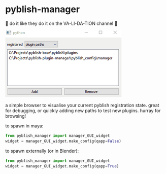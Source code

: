 # pyblish-manager
🎵 do it like they do it on the VA-LI-DA-TION channel 🎵

![gif of the tool in action](docs/pyblish_manager_demo.gif)

a simple browser to visualise your current pyblish registration state.
great for debugging, or quickly adding new paths to test new plugins. 
hurray for browsing!

to spawn in maya:
```python
from pyblish_manager import manager_GUI_widget
widget = manager_GUI_widget.make_config(qapp=False)
```

to spawn externally (or in Blender): 
```python
from pyblish_manager import manager_GUI_widget
widget = manager_GUI_widget.make_config(qapp=True)
```
